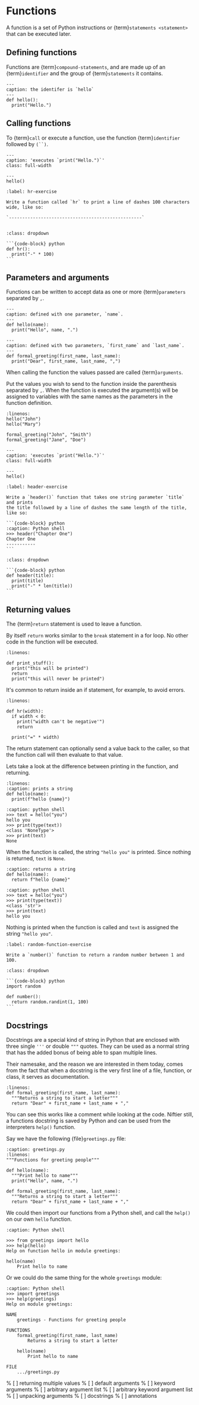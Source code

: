 Functions
=========

A function is a set of Python instructions or {term}`statements <statement>` that can be
executed later.

Defining functions
------------------

Functions are {term}`compound-statements`, and are made up of an
{term}`identifier` and the group of {term}`statements` it contains.

```{code-block} python
---
caption: the identifer is `hello`
---
def hello():
  print("Hello.")
```

Calling functions
-----------------

To {term}`call` or execute a function, use the function {term}`identifier`
followed by `(``)`.

```{code-block} python
---
caption: 'executes `print("Hello.")`'
class: full-width

---
hello()
```


```{exercise} horizontal line function
:label: hr-exercise

Write a function called `hr` to print a line of dashes 100 characters wide, like so:

`--------------------------------------------------`


```

`````{solution} hr-exercise
:class: dropdown

```{code-block} python
def hr():
  print("-" * 100)
```

`````

Parameters and arguments
------------------------

Functions can be written to accept data as one or more {term}`parameters` separated by `,`.

```{code-block} python
---
caption: defined with one parameter, `name`.
---
def hello(name):
  print("Hello", name, ".")
```

```{code-block} python
---
caption: defined with two parameters, `first_name` and `last_name`.
---
def formal_greeting(first_name, last_name):
  print("Dear", first_name, last_name, ",")
```

When calling the function the values passed are called {term}`arguments`.

Put the values you wish to send to the function inside the parenthesis
separated by `,`. When the function is executed the argument(s) will be
assigned to variables with the same names as the parameters in the function
definition.

```{code-block} python
:linenos:
hello("John")
hello("Mary")

formal_greeting("John", "Smith")
formal_greeting("Jane", "Doe")
```

```{code-block} python
---
caption: 'executes `print("Hello.")`'
class: full-width

---
hello()
```


`````{exercise} header function
:label: header-exercise

Write a `header()` function that takes one string parameter `title` and prints
the title followed by a line of dashes the same length of the title, like so:

```{code-block} python
:caption: Python shell
>>> header("Chapter One")
Chapter One
-----------
```

`````

`````{solution} header-exercise
:class: dropdown

```{code-block} python
def header(title):
  print(title)
  print("-" * len(title))
```

`````

Returning values
----------------

The {term}`return` statement is used to leave a function.

By itself `return` works similar to the `break` statement in a for loop. No
other code in the function will be executed.

```{code-block} python
:linenos:

def print_stuff():
  print("this will be printed")
  return
  print("this will never be printed")
```

It's common to return inside an if statement, for example, to avoid errors.

```{code-block} python
:linenos:

def hr(width):
  if width < 0:
    print("width can't be negative'")
    return

  print("=" * width)
```

The return statement can optionally send a value back to the caller, so that
the function call will then evaluate to that value.

Lets take a look at the difference between printing in the function, and returning.

<div class="row"><div class="col">

```{code-block} python
:linenos:
:caption: prints a string
def hello(name):
  print(f"hello {name}")
```

```{code-block} python
:caption: python shell
>>> text = hello("you")
hello you
>>> print(type(text))
<class 'NoneType'>
>>> print(text)
None
```

When the function is called, the string `"hello you"` is
printed. Since nothing is returned, `text` is `None`.

</div><div class="col">

```{code-block} python
:caption: returns a string
def hello(name):
  return f"hello {name}"
```

```{code-block} python
:caption: python shell
>>> text = hello("you")
>>> print(type(text))
<class 'str'>
>>> print(text)
hello you
```

Nothing is printed when the function is called and `text` is assigned the
string `"hello you"`.

</div></div>

```{exercise} random function
:label: random-function-exercise

Write a `number()` function to return a random number between 1 and 100.

```

`````{solution} random-function-exercise
:class: dropdown

```{code-block} python
import random

def number():
  return random.randint(1, 100)
```

`````


Docstrings
----------

Docstrings are a special kind of string in Python that are enclosed with three
single `'''` or double `"""` quotes.  They can be used as a normal string that
has the added bonus of being able to span multiple lines.

Their namesake, and the reason we are interested in them today, comes from the
fact that when a docstring is the very first line of a file, function, or
class, it serves as documentation.

```{code-block} python
:linenos:
def formal_greeting(first_name, last_name):
  """Returns a string to start a letter"""
  return "Dear" + first_name + last_name + ","
```

You can see this works like a comment while looking at the code. Niftier still,
a functions docstring is saved by Python and can be used from the interpreters
`help()` function.

Say we have the following {file}`greetings.py` file:

```{code-block} python
:caption: greetings.py
:linenos:
"""Functions for greeting people"""

def hello(name):
  """Print hello to name"""
  print("Hello", name, ".")

def formal_greeting(first_name, last_name):
  """Returns a string to start a letter"""
  return "Dear" + first_name + last_name + ","
```

We could then import our functions from a Python shell, and call the `help()` on
our own `hello` function.

```{code-block} python
:caption: Python shell

>>> from greetings import hello
>>> help(hello)
Help on function hello in module greetings:

hello(name)
    Print hello to name
```

Or we could do the same thing for the whole `greetings` module:

```{code-block} python
:caption: Python shell
>>> import greetings
>>> help(greetings)
Help on module greetings:

NAME
    greetings - Functions for greeting people

FUNCTIONS
    formal_greeting(first_name, last_name)
        Returns a string to start a letter

    hello(name)
        Print hello to name

FILE
    .../greetings.py
```

% [ ] returning multiple values
% [ ] default arguments
% [ ] keyword arguments
% [ ] arbitrary argument list
% [ ] arbitrary keyword argument list
% [ ] unpacking arguments
% [ ] docstrings
% [ ] annotations


